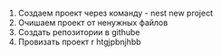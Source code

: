 1) Создаем проект через команду - nest new project
2) Очишаем проект от ненужных файлов 
3) Создать репозитории в githube
3) Провизать проект r htgjpbnjhbb

